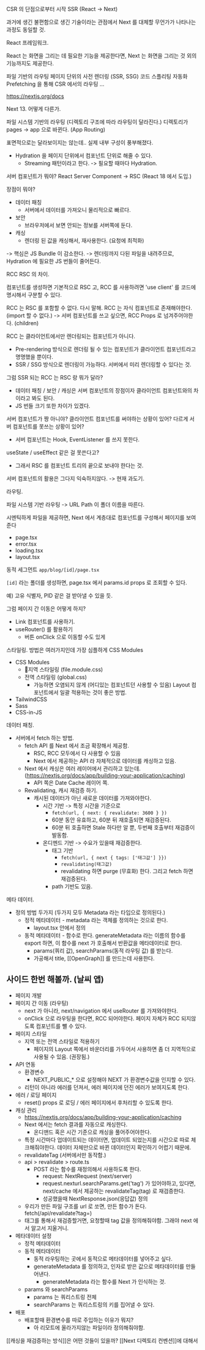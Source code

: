 
CSR 의 단점으로부터 시작 SSR (React -> Next)

과거에 생긴 불편함으로 생긴 기술이라는 관점에서
Next 를 대체할 무언가가 나타나는 과정도 동일할 것.

React 프레임워크.

React 는 화면을 그리는 데 필요한 기능을 제공한다면,
Next 는 화면을 그리는 것 외의 기능까지도 제공한다.

파일 기반의 라우팅
페이지 단위의 사전 렌더링 (SSR, SSG)
코드 스플리팅 자동화
Prefetching 을 통해 CSR 에서의 라우팅
...

https://nextjs.org/docs

Next 13. 어떻게 다른가.

파일 시스템 기반의 라우팅 (디렉토리 구조에 따라 라우팅이 달라진다.)
디렉토리가 pages -> app 으로 바뀐다. (App Routing)

표면적으로는 달라보이지는 않는데..
실제 내부 구성이 풍부해졌다.
- Hydration 을 페이지 단위에서 컴포넌트 단위로 해줄 수 있다.
	- Streaming 패턴이라고 한다. -> 필요할 때마다 Hydration.

서버 컴포넌트가 뭐야?
React Server Component -> RSC (React 18 에서 도입.)

장점이 뭐야?
- 데이터 패칭
	- 서버에서 데이터를 가져오니 물리적으로 빠르다.
- 보안
	- 브라우저에서 보면 안되는 정보를 서버쪽에 둔다.
- 캐싱
	- 렌더링 된 값을 캐싱해서, 재사용한다. (요청에 최적화)

-> 핵심은 JS Bundle 이 감소한다.
-> 렌더링까지 다된 파일을 내려주므로, Hydration 에 필요한 JS 번들이 줄어든다.

RCC RSC 의 차이.

컴포넌트를 생성하면 기본적으로 RSC 고, RCC 를 사용하려면 'use client' 를 코드에 명시해서 구분할 수 있다.

RCC 는 RSC 를 포함할 수 없다. 다시 말해. RCC 는 자식 컴포넌트로 존재해야한다. (import 할 수 없다.)
-> 서버 컴포넌트를 쓰고 싶으면, RCC Props 로 넘겨주어야한다. (children)

RCC 는 클라이언트에서만 렌더링되는 컴포넌트가 아니다.
- Pre-rendering 방식으로 렌더링 될  수 있는 컴포넌트가 클라이언트 컴포넌트라고 명명했을 뿐이다.
- SSR / SSG 방식으로 렌더링이 가능하다. 서버에서 미리 렌더링할 수 있다는 것.

그럼 SSR 되는 RCC 는 RSC 랑 뭐가 달라?
- 데이터 패칭 / 보안 / 캐싱은 서버 컴포넌트의 장점이자 클라이언트 컴포넌트와의 차이라고 봐도 된다.
- JS 번들 크기 또한 차이가 있겠다.

서버 컴포넌트가 짱 아니야? 클라이언트 컴포넌트를 써야하는 상황이 있어? 다르게 서버 컴포넌트를 못쓰는 상황이 있어?
- 서버 컴포넌트는 Hook, EventListener 를 쓰지 못한다.

useState / useEffect 같은 걸 못쓴다고?
- 그래서 RSC 를 컴포넌트 트리의 끝으로 보내야 한다는 것.

서버 컴포넌트의 활용은 그다지 익숙하지않다. -> 현재 과도기.

라우팅.

파일 시스템 기반 라우팅 -> URL Path 이 폴더 이름을 따른다.

시멘틱하게 파일을 제공하면, Next 에서 계층대로 컴포넌트를 구성해서 페이지를 보여준다 
- page.tsx
- error.tsx
- loading.tsx
- layout.tsx 

동적 세그먼트
`app/blog/[id]/page.tsx`

`[id]` 라는 폴더를 생성하면, page.tsx 에서 params.id  props 로 조회할 수 있다.

예) 고유 식별자, PID 같은 걸 받아낼 수 있을 듯.

그럼 페이지 간 이동은 어떻게 하지? 
- Link 컴포넌트를 사용하기.
- useRouter() 를 활용하기
	- 버튼 onClick 으로 이동할 수도 있게

스타일링.
방법은 여러가지인데 가장 심플하게 CSS Modules

- CSS Modules
	- 지역 스타일링 (file.module.css)
	- 전역 스타일링 (global.css)
		- 가능하면 오염되지 않게 (어디있는 컴포넌트던 사용할 수 있음) Layout 컴포넌트에서 일괄 적용하는 것이 좋은 방법.
- TailwindCSS
- Sass
- CSS-in-JS

데이터 패칭.
- 서버에서 fetch 하는 방법.
	- fetch API 를 Next 에서 조금 확장해서 제공함.
		- RSC, RCC 모두에서 다 사용할 수 있음
		- Next 에서 제공하는 API 라 자체적으로 데이터를 캐싱하고 있음.
	- Next 에서 캐싱은 여러 레이어에서 관리하고 있는데. (https://nextjs.org/docs/app/building-your-application/caching)
		- API 쪽은 Date Cache 레이어 쪽.
	- Revalidating, 캐시 재검증 하기.
		- 캐시된 데이터가 아닌 새로운 데이터를 가져와야한다.
			- 시간 기반 -> 특정 시간을 기준으로
				- `fetch(url, { next: { revalidate: 3600 } })`
				- 60분 동안 유효하고, 60분 뒤 재호출되면 재검증된다.
				- 60분 뒤 호출하면 Stale 하다만 알 뿐, 두번째 호출부터 재검증이 발동함.
			- 온디멘드 기반 -> 수요가 있을때 재검증한다.
				- 태그 기반
					- `fetch(url, { next { tags: ['태그값'] }})`
					- `revalidating(태그값)`
					- revalidating 하면 purge (무효화) 한다. 그리고 fetch 하면 재검증된다.
				- path 기반도 있음.

메타 데이터.
- 정의 방법 두가지 (두가지 모두 Metadata 라는 타입으로 정의된다.)
	- 정적 메타데이터 - metadata 라는 객체를 정의하는 것으로 한다.
		- layout.tsx 안에서 정의
	- 동적 메타데이터 - 함수로 한다. generateMetadata 라는 이름의 함수를 export 하면, 이 함수를 next 가 호출해서 반환값을 메타데이터로 한다.
		- params(쿼리 값), searchParams(동적 라우팅 값) 를 받는다.
		- 가공해서 title, [[OpenGraph]] 를 만드는데 사용한다.

## 사이드 한번 해볼까. (날씨 앱)
- 페이지 개발
- 페이지 간 이동 (라우팅)
	- next 가 아니라, next/navigation 에서 useRouter 를 가져와야한다.
	- onClick 으로 라우팅을 한다면, RCC 되어야한다. 페이지 자체가 RCC 되지않도록 컴포넌트를 뺄 수 있다.
- 페이지 스타일
	- 지역 또는 전역 스타일로 적용하기
		- 페이지의 Layout 쪽에서 바운더리를 가두어서 사용하면 좀 더 지역적으로 사용될 수 있음. (권장됨.)
- API 연동
	- 환경변수
		- NEXT_PUBLIC_* 으로 설정해야 NEXT 가 환경변수값을 인지할 수 있다.
	- 리턴이 아니라 에러를 던져서, 에러 페이지에 던진 에러가 보여지도록 한다.
- 에러 / 로딩 페이지
	- reset() props 로 로딩 / 에러 페이지에서 후처리할 수 있도록 한다.
- 캐싱 관리
	- https://nextjs.org/docs/app/building-your-application/caching
	- Next 에서는 fetch 결과를 자동으로 캐싱한다.
		- 온디맨드 혹은 시간 기준으로 캐싱을 풀어주어야한다.
	- 특정 시간마다 업데이트되는 데이터면, 업데이트 되었는지를 시간으로 따로 체크해줘야한다. 데이터 자체만으로 바뀐 데이터인지 확인하기 어렵기 때문에. 
	- revalidateTag (서버에서만 동작함.)
	- api > revalidate > route.ts
		- POST 라는 함수를 재정의해서 사용하도록 한다.
			- request: NextRequest (next/server)
			- request.nexturl.searchParams.get('tag') 가 있어야하고, 있다면, next/cache 에서 제공하는 revalidateTag(tag) 로 재검증한다.
			- 성공했을때 NextResponse.json(응답값) 정의
	- 우리가 만든 파일 구조를 url 로 쏘면, 만든 함수가 돈다. fetch(/api/revalidate?tag=)
	- 태그를 통해서 재검증할거면, 요청할때 tag 값을 정의해줘야함. 그래야 next 에서 알고서 지울거니.
- 메타데이터 설정
	- 정적 메타데이터
	- 동적 메타데이터
		- 동적 라우팅하는 곳에서 동적으로 메타데이터를 넣어주고 싶다.
		- generateMetadata 를 정의하고, 인자로 받은 값으로 메타데이터를 만들어낸다.
			- generateMetadata 라는 함수를 Next 가 인식하는 것.
	- params 와 searchParams
		- params 는 쿼리스트링 전체
		- searchParams 는 쿼리스트링의 키를 집어낼 수 있다.
- 배포
	- 배포할때 환경변수를 따로 주입하는 이유가 뭐지?
		- 아 리모트에 올라가지않는 파일이라 정의해줘야함.

[[캐싱을 재검증하는 방식]]은 어떤 것들이 있을까?
[[Next 디렉토리 컨벤션]]에 대해서

